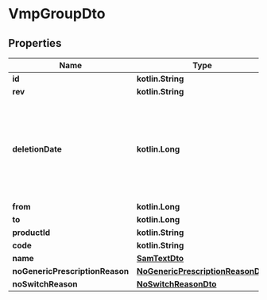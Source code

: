 
# VmpGroupDto

## Properties
Name | Type | Description | Notes
------------ | ------------- | ------------- | -------------
**id** | **kotlin.String** |  | 
**rev** | **kotlin.String** |  |  [optional]
**deletionDate** | **kotlin.Long** | hard delete (unix epoch in ms) timestamp of the object. Filled automatically when deletePatient is called. |  [optional]
**from** | **kotlin.Long** |  |  [optional]
**to** | **kotlin.Long** |  |  [optional]
**productId** | **kotlin.String** |  |  [optional]
**code** | **kotlin.String** |  |  [optional]
**name** | [**SamTextDto**](SamTextDto.md) |  |  [optional]
**noGenericPrescriptionReason** | [**NoGenericPrescriptionReasonDto**](NoGenericPrescriptionReasonDto.md) |  |  [optional]
**noSwitchReason** | [**NoSwitchReasonDto**](NoSwitchReasonDto.md) |  |  [optional]




